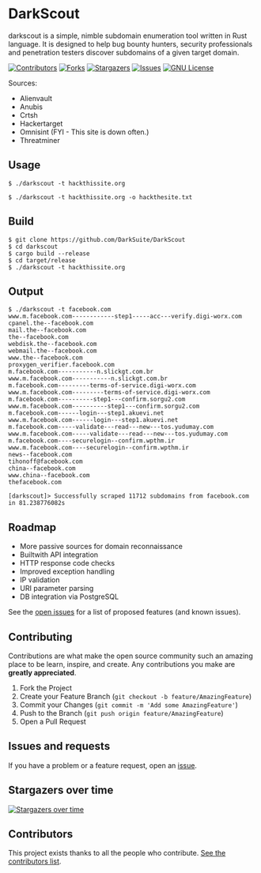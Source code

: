 # DarkScout
darkscout is a simple, nimble subdomain enumeration tool written in Rust language. It is designed to help bug bounty hunters, security professionals and penetration testers discover subdomains of a given target domain.

<!-- PROJECT SHIELDS -->
<!--
*** I'm using markdown "reference style" links for readability.
*** Reference links are enclosed in brackets [ ] instead of parentheses ( ).
*** See the bottom of this document for the declaration of the reference variables
*** for contributors-url, forks-url, etc. This is an optional, concise syntax you may use.
*** https://www.markdownguide.org/basic-syntax/#reference-style-links
-->
[![Contributors][contributors-shield]][contributors-url]
[![Forks][forks-shield]][forks-url]
[![Stargazers][stars-shield]][stars-url]
[![Issues][issues-shield]][issues-url]
[![GNU License][license-shield]][license-url]

Sources:
- Alienvault
- Anubis
- Crtsh
- Hackertarget
- Omnisint (FYI - This site is down often.)
- Threatminer

<!-- ROADMAP -->
## Usage
```console
$ ./darkscout -t hackthissite.org
```
```console
$ ./darkscout -t hackthissite.org -o hackthesite.txt
```

<!-- ROADMAP -->
## Build
```console
$ git clone https://github.com/DarkSuite/DarkScout
$ cd darkscout
$ cargo build --release
$ cd target/release
$ ./darkscout -t hackthissite.org
```

<!-- ROADMAP -->
## Output
```console
$ ./darkscout -t facebook.com
www.m.facebook.com------------step1-----acc---verify.digi-worx.com
cpanel.the--facebook.com
mail.the--facebook.com
the--facebook.com
webdisk.the--facebook.com
webmail.the--facebook.com
www.the--facebook.com
proxygen_verifier.facebook.com
m.facebook.com-----------n.slickgt.com.br
www.m.facebook.com-----------n.slickgt.com.br
m.facebook.com---------terms-of-service.digi-worx.com
www.m.facebook.com---------terms-of-service.digi-worx.com
m.facebook.com----------step1---confirm.sorgu2.com
www.m.facebook.com----------step1---confirm.sorgu2.com
m.facebook.com------login---step1.akuevi.net
www.m.facebook.com------login---step1.akuevi.net
m.facebook.com-----validate---read---new---tos.yudumay.com
www.m.facebook.com-----validate---read---new---tos.yudumay.com
m.facebook.com----securelogin--confirm.wpthm.ir
www.m.facebook.com----securelogin--confirm.wpthm.ir
news--facebook.com
tihonoff@facebook.com
china--facebook.com
www.china--facebook.com
thefacebook.com

[darkscout]> Successfully scraped 11712 subdomains from facebook.com in 81.238776082s
```

<!-- ROADMAP -->
## Roadmap

* More passive sources for domain reconnaissance
* Builtwith API integration
* HTTP response code checks
* Improved exception handling
* IP validation
* URI parameter parsing
* DB integration via PostgreSQL

See the [open issues](https://github.com/DarkSuite/DarkScout/issues) for a list of proposed features (and known issues).

<!-- CONTRIBUTING -->
## Contributing

Contributions are what make the open source community such an amazing place to be learn, inspire, and create. Any contributions you make are **greatly appreciated**.

1. Fork the Project
2. Create your Feature Branch (`git checkout -b feature/AmazingFeature`)
3. Commit your Changes (`git commit -m 'Add some AmazingFeature'`)
4. Push to the Branch (`git push origin feature/AmazingFeature`)
5. Open a Pull Request

<!-- ISSUES AND REQUESTS -->
## Issues and requests

If you have a problem or a feature request, open an [issue](https://github.com/DarkSuite/DarkScout/issues).

<!-- STARGAZERS -->

## Stargazers over time

[![Stargazers over time](https://starchart.cc/DarkSuite/DarkScout.svg)](https://starchart.cc/DarkSuite/DarkScout)

<!-- CONTRIBUTORS -->
## Contributors
This project exists thanks to all the people who contribute. [See the contributors list](https://github.com/DarkSuite/DarkScout/graphs/contributors).

<!-- MARKDOWN LINKS & IMAGES -->
<!-- https://www.markdownguide.org/basic-syntax/#reference-style-links -->
[contributors-shield]: https://img.shields.io/github/contributors/DarkSuite/DarkScout.svg?style=for-the-badge
[contributors-url]: https://github.com/DarkSuite/DarkScout/graphs/contributors
[forks-shield]: https://img.shields.io/github/forks/DarkSuite/DarkScout.svg?style=for-the-badge
[forks-url]: https://github.com/DarkSuite/DarkScout/network/members
[stars-shield]: https://img.shields.io/github/stars/DarkSuite/DarkScout.svg?style=for-the-badge
[stars-url]: https://github.com/DarkSuite/DarkScout/stargazers
[issues-shield]: https://img.shields.io/github/issues/DarkSuite/DarkScout.svg?style=for-the-badge
[issues-url]: https://github.com/DarkSuite/DarkScout/issues
[license-shield]: https://img.shields.io/github/license/DarkSuite/DarkScout.svg?style=for-the-badge
[license-url]: https://github.com/DarkSuite/DarkScout/blob/master/LICENSE.txt
